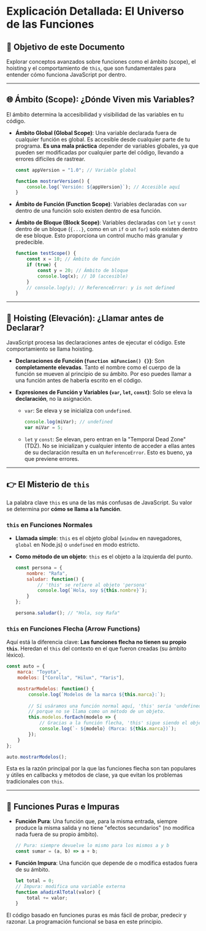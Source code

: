 # Explicación Detallada: El Universo de las Funciones

## 🎯 Objetivo de este Documento

Explorar conceptos avanzados sobre funciones como el ámbito (scope), el hoisting y el comportamiento de `this`, que son fundamentales para entender cómo funciona JavaScript por dentro.

---

## 🌐 Ámbito (Scope): ¿Dónde Viven mis Variables?

El ámbito determina la accesibilidad y visibilidad de las variables en tu código.

- **Ámbito Global (Global Scope)**: Una variable declarada fuera de cualquier función es global. Es accesible desde cualquier parte de tu programa. **Es una mala práctica** depender de variables globales, ya que pueden ser modificadas por cualquier parte del código, llevando a errores difíciles de rastrear.

  ```javascript
  const appVersion = "1.0"; // Variable global

  function mostrarVersion() {
      console.log(`Versión: ${appVersion}`); // Accesible aquí
  }
  ```

- **Ámbito de Función (Function Scope)**: Variables declaradas con `var` dentro de una función solo existen dentro de esa función.

- **Ámbito de Bloque (Block Scope)**: Variables declaradas con `let` y `const` dentro de un bloque (`{...}`, como en un `if` o un `for`) solo existen dentro de ese bloque. Esto proporciona un control mucho más granular y predecible.

  ```javascript
  function testScope() {
      const x = 10; // Ámbito de función
      if (true) {
          const y = 20; // Ámbito de bloque
          console.log(x); // 10 (accesible)
      }
      // console.log(y); // ReferenceError: y is not defined
  }
  ```

---

## 🚀 Hoisting (Elevación): ¿Llamar antes de Declarar?

JavaScript procesa las declaraciones antes de ejecutar el código. Este comportamiento se llama hoisting.

- **Declaraciones de Función (`function miFuncion() {}`)**: Son **completamente elevadas**. Tanto el nombre como el cuerpo de la función se mueven al principio de su ámbito. Por eso puedes llamar a una función antes de haberla escrito en el código.

- **Expresiones de Función y Variables (`var`, `let`, `const`)**: Solo se eleva la **declaración**, no la asignación.
    - `var`: Se eleva y se inicializa con `undefined`.
      ```javascript
      console.log(miVar); // undefined
      var miVar = 5;
      ```
    - `let` y `const`: Se elevan, pero entran en la "Temporal Dead Zone" (TDZ). No se inicializan y cualquier intento de acceder a ellas antes de su declaración resulta en un `ReferenceError`. Esto es bueno, ya que previene errores.

---

## 👉 El Misterio de `this`

La palabra clave `this` es una de las más confusas de JavaScript. Su valor se determina por **cómo se llama a la función**.

### `this` en Funciones Normales

- **Llamada simple**: `this` es el objeto global (`window` en navegadores, `global` en Node.js) o `undefined` en modo estricto.
- **Como método de un objeto**: `this` es el objeto a la izquierda del punto.

  ```javascript
  const persona = {
      nombre: "Rafa",
      saludar: function() {
          // 'this' se refiere al objeto 'persona'
          console.log(`Hola, soy ${this.nombre}`); 
      }
  };

  persona.saludar(); // "Hola, soy Rafa"
  ```

### `this` en Funciones Flecha (Arrow Functions)

Aquí está la diferencia clave: **Las funciones flecha no tienen su propio `this`**. Heredan el `this` del contexto en el que fueron creadas (su ámbito léxico).

```javascript
const auto = {
    marca: "Toyota",
    modelos: ["Corolla", "Hilux", "Yaris"],

    mostrarModelos: function() {
        console.log(`Modelos de la marca ${this.marca}:`);
        
        // Si usáramos una función normal aquí, 'this' sería 'undefined' o 'window'
        // porque no se llama como un método de un objeto.
        this.modelos.forEach(modelo => {
            // Gracias a la función flecha, 'this' sigue siendo el objeto 'auto'
            console.log(`- ${modelo} (Marca: ${this.marca})`);
        });
    }
};

auto.mostrarModelos();
```
Esta es la razón principal por la que las funciones flecha son tan populares y útiles en callbacks y métodos de clase, ya que evitan los problemas tradicionales con `this`.

---

## 🧼 Funciones Puras e Impuras

- **Función Pura**: Una función que, para la misma entrada, siempre produce la misma salida y no tiene "efectos secundarios" (no modifica nada fuera de su propio ámbito).
  ```javascript
  // Pura: siempre devuelve lo mismo para los mismos a y b
  const sumar = (a, b) => a + b; 
  ```
- **Función Impura**: Una función que depende de o modifica estados fuera de su ámbito.
  ```javascript
  let total = 0;
  // Impura: modifica una variable externa
  function añadirAlTotal(valor) {
      total += valor;
  }
  ```
El código basado en funciones puras es más fácil de probar, predecir y razonar. La programación funcional se basa en este principio.

